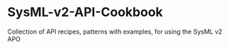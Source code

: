 # SysML-v2-API-Cookbook
Collection of API recipes, patterns with examples, for using the SysML v2 APO
